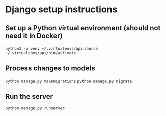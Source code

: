 # Django setup instructions
## Set up a Python virtual environment (should not need it in Docker)
`python3 -m venv ~/.virtualenvs/api`
`source ~/.virtualenvs/api/bin/activate`

## Process changes to models
`python manage.py makemigrations`
`python manage.py migrate`

## Run the server
`python manage.py runserver`